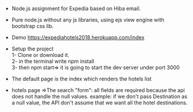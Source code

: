 - Node.js assignment for Expedia based on Hiba email.

- Pure node.js without any js libraries, using ejs view engine with bootstrap css lib.

- Demo https://expediahotels2018.herokuapp.com/index

- Setup the project <br/>
   1- Clone or download  it. <br/>
   2- in the terminal write npm install <br/>
   3- then npm start=> it is going to start the dev server under port 3000 <br/>

- The default page is the index which renders the hotels list

- hotels page =>The search "form": 
  all fields are required because the api does not handle the null values.
  example: if we don't pass Destination as a null value, the API don't assume that we want all the hotel destinations.
